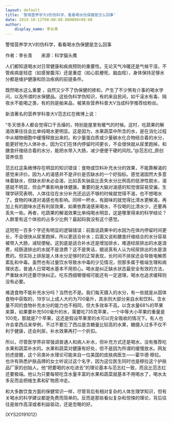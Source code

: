 ```yaml
---
layout: default
title: '警惕营养学大V的伪科学，看看喝水伪保健是怎么回事'
date: 2019-10-12T00:00:00.000000+08:00
author:
    display_name: 李长青
---
```


警惕营养学大V的伪科学，看看喝水伪保健是怎么回事

作者：李长青　　来源：科学猫头鹰

人们都知道喝水对日常健康和疾病预防的重要性。无论天气冷暖还是气候干湿，不管疾病是轻症（如感冒腹泻）还是重症（如心肌梗死、脑血栓），身体保持足够水分都是维护健康和防治疾病的前提条件。

既然喝水这么重要 ，自然又少不了伪保健的掺和，产生了不少煞有介事的喝水学问，以及所谓的水保健品。这些伪科学伪知识，有的来自民间，如千滚水有毒、隔夜水不能喝之类，有的则是舶来品，被某些营养科普大V当成科学推荐给粉丝。

新浪著名的营养学科普大V范志红在微博上说：

“冬天很多人都会觉得口干舌燥的，特别是屋里有暖气的时候。这时，吃蔬果的解渴效果往往会比单纯喝水更明显。这是因为，水果蔬菜中所含的水，是在消化过程中从植物细胞中缓慢释放出来的。和少量蛋白质或少量碳水化合物结合着的水分，能更好地为人体补水，因为它们在体内停留时间更长，不会很快就从尿里跑掉。和膳食纤维结合着的水分，能把水带入大肠，减少便便干硬的风险。”@范志红_原创营养信息

范志红这条微博存在明显的知识错误：食物或饮料补充水分的效果，不能靠解渴的感觉来评价。因为人的渴感并不是评价是否缺水的一个好指标。感觉渴固然大多意味着缺水，但缺水却未必会渴，比如丢失钠盐比丢失水分比例高的低渗性脱水，渴感就不明显，但会严重影响身体健康。重要的是大脑对渴感的知觉很容易受骗，生理学研究表明，人体往往在水分补充还远远不够的时候就觉得不渴，也不想喝水了。食物的味道对渴感也有影响。同样一杯水，有甜味的就觉得比清水更解渴，再加上有的甜味水还有利尿效果，如果依靠渴感来喝水，不仅喝的比清水少，还要再丢失一些。再者，吃蔬果的解渴效果比单纯喝水明显，这是哪里得来的科学结论？人群里有这个体验的占多少比例？最起码我没有这个感觉。

这短短一百多个字还有明显的逻辑错误：前面说蔬果中的水因为在体内停留时间更长，不会很快从尿里跑掉，所以更适合补水；后面又说和膳食纤维结合的水分容易被带入大肠，减轻便秘。这到底是适合补水还是增加排水，难道经尿排出的水是浪费，经肠道排出的水就不是浪费？这不是笑话，据说真有人认为经尿排出的水是浪费的。但实际上排尿是人体水分足够时的正常表现，长时间不排尿还会导致电解质紊乱和中毒。虽然也有过量饮水导致水中毒的少见情况，但那多属于极端生理和病理状态，普通人日常喝水基本不用担心。喝水是纠正缺水状态最安全有效的方法，严重缺水时还要尽快纠正。吃东西细嚼慢咽可能还有一定道理，喝水也追求缓释则没有必要。

难道食物不能补充水分吗？当然也不是。我们每天摄入的水分，有一些就是从固体食物中获取的，19岁以上成人大约为700毫升，其余则大部分来自水和饮料。含水量不同的食物补充水分的能力也不相同，但大多效率不高。以含水量68%的苹果来算，如果要补充500毫升的水，需要吃735克苹果，一个中等大小苹果的重量是100克，那就是7个苹果，这还是假设苹果里的水可以完全吸收的情况下。有人也许会拿西瓜来举例，不过不要忘了西瓜是含糖量比较高的水果，糖摄入过多不仅不利于健康，还会利尿，补水效果再打一个折扣。

所以，尽管医学界非常强调普通人和病人补水，但补充方式还是喝水，没有推荐吃水果和蔬菜补水的。水果和蔬菜对健康有好处，但不是因为所谓的缓慢放水。网友扮虎提醒，这个另类补水理论可能来自一位美国的皮肤病医生——霍华德·穆拉。也许有熟悉护肤品牌的女士听说过这个名字，因为这位医生同时也是穆拉这个护肤品厂家的创始人。他“把要喝的水吃进去”的理论基本与范志红一致，而且比范志红还要极端。他认为只要每顿吃含水量丰富的水果和蔬菜就基本不用喝水了，喝水太多反而会把维生素和矿物质冲走。

和大多数饮食方面的保健常识一样，尽管背后有相对复杂的人体生理学知识，但有关喝水的科学建议都是免费而简单的。反而是那些看似复杂和惊悚的理论，背后往往是故作高深或者利益驱动，还是忽略的好。

(XYS20191012)

